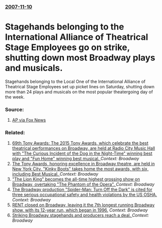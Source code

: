 ### [2007-11-10](/news/2007/11/10/index.md)

#  Stagehands belonging to the International Alliance of Theatrical Stage Employees go on strike, shutting down most Broadway plays and musicals. 

Stagehands belonging to the Local One of the International Alliance of Theatrical Stage Employees set up picket lines on Saturday, shutting down more than 24 plays and musicals on the most popular theatergoing day of the week.


### Source:

1. [AP via Fox News](http://www.foxnews.com/story/0,2933,310336,00.html)

### Related:

1. [69th Tony Awards: The 2015 Tony Awards, which celebrate the best theatrical performances on Broadway, are held at Radio City Music Hall with "The Curious Incident of the Dog in the Night-Time" winning best play and "Fun Home" winning best musical. ](/news/2015/06/7/69th-tony-awards-the-2015-tony-awards-which-celebrate-the-best-theatrical-performances-on-broadway-are-held-at-radio-city-music-hall-with.md) _Context: Broadway_
2. [The Tony Awards, honoring excellence in Broadway theatre, are held in New York City. "Kinky Boots" takes home the most awards, with six, including Best Musical. ](/news/2013/06/9/the-tony-awards-honoring-excellence-in-broadway-theatre-are-held-in-new-york-city-kinky-boots-takes-home-the-most-awards-with-six-inc.md) _Context: Broadway_
3. ["The Lion King" becomes the all-time highest grossing show on Broadway, overtaking "The Phantom of the Opera". ](/news/2012/04/9/the-lion-king-becomes-the-all-time-highest-grossing-show-on-broadway-overtaking-the-phantom-of-the-opera.md) _Context: Broadway_
4. [The Broadway production "Spider-Man: Turn Off the Dark" is cited for three serious occupational safety and health violations by the US OSHA. ](/news/2011/03/4/the-broadway-production-spider-man-turn-off-the-dark-is-cited-for-three-serious-occupational-safety-and-health-violations-by-the-us-osha.md) _Context: Broadway_
5. [ RENT closed on Broadway, leaving it the 7th longest running Broadway show, with its 12-year run, which began in 1996.](/news/2008/09/7/rent-closed-on-broadway-leaving-it-the-7th-longest-running-broadway-show-with-its-12-year-run-which-began-in-1996.md) _Context: Broadway_
6. [ Striking Broadway stagehands and producers reach a deal. ](/news/2007/11/28/striking-broadway-stagehands-and-producers-reach-a-deal.md) _Context: Broadway_
